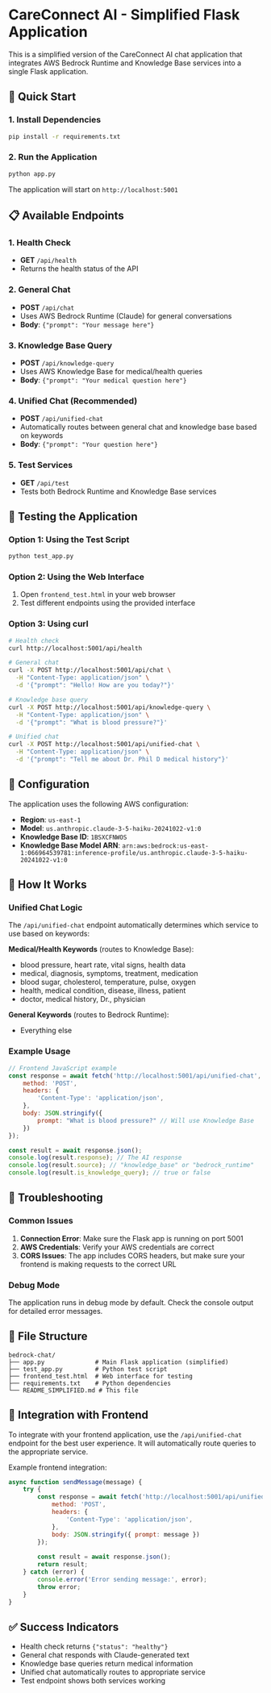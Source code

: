 # CareConnect AI - Simplified Flask Application

This is a simplified version of the CareConnect AI chat application that integrates AWS Bedrock Runtime and Knowledge Base services into a single Flask application.

## 🚀 Quick Start

### 1. Install Dependencies

```bash
pip install -r requirements.txt
```

### 2. Run the Application

```bash
python app.py
```

The application will start on `http://localhost:5001`

## 📋 Available Endpoints

### 1. Health Check
- **GET** `/api/health`
- Returns the health status of the API

### 2. General Chat
- **POST** `/api/chat`
- Uses AWS Bedrock Runtime (Claude) for general conversations
- **Body**: `{"prompt": "Your message here"}`

### 3. Knowledge Base Query
- **POST** `/api/knowledge-query`
- Uses AWS Knowledge Base for medical/health queries
- **Body**: `{"prompt": "Your medical question here"}`

### 4. Unified Chat (Recommended)
- **POST** `/api/unified-chat`
- Automatically routes between general chat and knowledge base based on keywords
- **Body**: `{"prompt": "Your question here"}`

### 5. Test Services
- **GET** `/api/test`
- Tests both Bedrock Runtime and Knowledge Base services

## 🧪 Testing the Application

### Option 1: Using the Test Script

```bash
python test_app.py
```

### Option 2: Using the Web Interface

1. Open `frontend_test.html` in your web browser
2. Test different endpoints using the provided interface

### Option 3: Using curl

```bash
# Health check
curl http://localhost:5001/api/health

# General chat
curl -X POST http://localhost:5001/api/chat \
  -H "Content-Type: application/json" \
  -d '{"prompt": "Hello! How are you today?"}'

# Knowledge base query
curl -X POST http://localhost:5001/api/knowledge-query \
  -H "Content-Type: application/json" \
  -d '{"prompt": "What is blood pressure?"}'

# Unified chat
curl -X POST http://localhost:5001/api/unified-chat \
  -H "Content-Type: application/json" \
  -d '{"prompt": "Tell me about Dr. Phil D medical history"}'
```

## 🔧 Configuration

The application uses the following AWS configuration:

- **Region**: `us-east-1`
- **Model**: `us.anthropic.claude-3-5-haiku-20241022-v1:0`
- **Knowledge Base ID**: `1BSXCFNWOS`
- **Knowledge Base Model ARN**: `arn:aws:bedrock:us-east-1:066964539781:inference-profile/us.anthropic.claude-3-5-haiku-20241022-v1:0`

## 🎯 How It Works

### Unified Chat Logic

The `/api/unified-chat` endpoint automatically determines which service to use based on keywords:

**Medical/Health Keywords** (routes to Knowledge Base):
- blood pressure, heart rate, vital signs, health data
- medical, diagnosis, symptoms, treatment, medication
- blood sugar, cholesterol, temperature, pulse, oxygen
- health, medical condition, disease, illness, patient
- doctor, medical history, Dr., physician

**General Keywords** (routes to Bedrock Runtime):
- Everything else

### Example Usage

```javascript
// Frontend JavaScript example
const response = await fetch('http://localhost:5001/api/unified-chat', {
    method: 'POST',
    headers: {
        'Content-Type': 'application/json',
    },
    body: JSON.stringify({
        prompt: "What is blood pressure?" // Will use Knowledge Base
    })
});

const result = await response.json();
console.log(result.response); // The AI response
console.log(result.source); // "knowledge_base" or "bedrock_runtime"
console.log(result.is_knowledge_query); // true or false
```

## 🐛 Troubleshooting

### Common Issues

1. **Connection Error**: Make sure the Flask app is running on port 5001
2. **AWS Credentials**: Verify your AWS credentials are correct
3. **CORS Issues**: The app includes CORS headers, but make sure your frontend is making requests to the correct URL

### Debug Mode

The application runs in debug mode by default. Check the console output for detailed error messages.

## 📁 File Structure

```
bedrock-chat/
├── app.py              # Main Flask application (simplified)
├── test_app.py         # Python test script
├── frontend_test.html  # Web interface for testing
├── requirements.txt    # Python dependencies
└── README_SIMPLIFIED.md # This file
```

## 🔄 Integration with Frontend

To integrate with your frontend application, use the `/api/unified-chat` endpoint for the best user experience. It will automatically route queries to the appropriate service.

Example frontend integration:

```javascript
async function sendMessage(message) {
    try {
        const response = await fetch('http://localhost:5001/api/unified-chat', {
            method: 'POST',
            headers: {
                'Content-Type': 'application/json',
            },
            body: JSON.stringify({ prompt: message })
        });
        
        const result = await response.json();
        return result;
    } catch (error) {
        console.error('Error sending message:', error);
        throw error;
    }
}
```

## ✅ Success Indicators

- Health check returns `{"status": "healthy"}`
- General chat responds with Claude-generated text
- Knowledge base queries return medical information
- Unified chat automatically routes to appropriate service
- Test endpoint shows both services working 